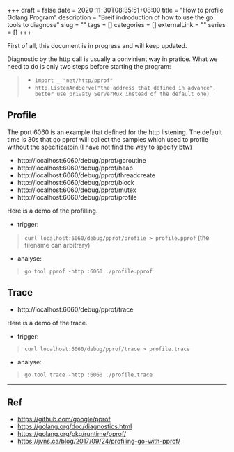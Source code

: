 +++ 
draft = false
date = 2020-11-30T08:35:51+08:00
title = "How to profile Golang Program"
description = "Breif indroduction of how to use the go tools to diagnose"
slug = "" 
tags = []
categories = []
externalLink = ""
series = []
+++

First of all, this document is in progress and will keep updated.

Diagnostic by the http call is usually a convinient way in pratice. What we need to do is only two steps before starting the program:
> - `import _ "net/http/pprof"`
> - `http.ListenAndServe("the address that defined in advance", better use privaty ServerMux instead of the default one)`

## Profile
The port 6060 is an example that defined for the http listening. The default time is 30s that go pprof will collect the samples which used to profile without the specificatoin.(I have not find the way to specify btw)
- http://localhost:6060/debug/pprof/goroutine
- http://localhost:6060/debug/pprof/heap
- http://localhost:6060/debug/pprof/threadcreate
- http://localhost:6060/debug/pprof/block
- http://localhost:6060/debug/pprof/mutex
- http://localhost:6060/debug/pprof/profile

Here is a demo of the profilling.
- trigger: 
> `curl localhost:6060/debug/pprof/profile > profile.pprof` (the filename can arbitrary)

- analyse: 
> `go tool pprof -http :6060 ./profile.pprof`

## Trace
- http://localhost:6060/debug/pprof/trace

Here is a demo of the trace.
- trigger: 
> `curl localhost:6060/debug/pprof/trace > profile.trace` 
- analyse: 
> `go tool trace -http :6060 ./profile.trace`

---
## Ref
- https://github.com/google/pprof
- https://golang.org/doc/diagnostics.html
- https://golang.org/pkg/runtime/pprof/
- https://jvns.ca/blog/2017/09/24/profiling-go-with-pprof/


